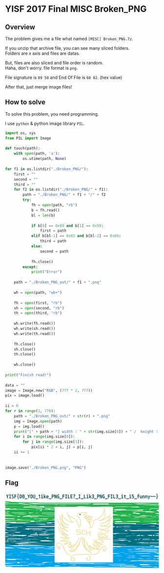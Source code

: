 # YISF 2017 Final MISC Broken_PNG
## Overview
The problem gives me a file what named `[MISC] Broken_PNG.7z`.

If you unzip that archive file, you can see many sliced folders. <br />
Folders are x axis and files are datas.

But, files are also sliced and file order is random.<br />
Haha, don't worry. file format is `png`.

File signature is `89 50` and End Of File is `60 82`. (hex value)

After that, just merge image files!

## How to solve
To solve this problem, you need programming.

I use `python` & python image library `PIL`.
```python
import os, sys
from PIL import Image

def touch(path):
    with open(path, 'a'):
        os.utime(path, None)

for f1 in os.listdir("./Broken_PNG/"):
    first = ""
    second = ""
    third = ""
    for f2 in os.listdir("./Broken_PNG/" + f1):
        path = "./Broken_PNG/" + f1 + "/" + f2
        try:
            fh = open(path, "rb")
            b = fh.read()
            bl = len(b)
            
            if b[0] == 0x89 and b[1] == 0x50:
                first = path
            elif b[bl-1] == 0x82 and b[bl-2] == 0x60:
                third = path
            else:
                second = path
            
            fh.close()
        except:
            print("Error")

    path = "./Broken_PNG_out/" + f1 + ".png"
    
    wh = open(path, "wb+")

    fh = open(first, "rb")
    sh = open(second, "rb")
    th = open(third, "rb")
    
    wh.write(fh.read())
    wh.write(sh.read())
    wh.write(th.read())
    
    fh.close()
    sh.close()
    th.close()
    
    wh.close()

print("Finish read!")

data = ""
image = Image.new("RGB", (777 * 2, 777))
pix = image.load()

ii = 0
for r in range(1, 778):
    path = "./Broken_PNG_out/" + str(r) + ".png"
    img = Image.open(path)
    p = img.load()
    print("[" + path + "] width : " + str(img.size[0]) + " /  height : " + str(img.size[1]))
    for i in range(img.size[0]):
        for j in range(img.size[1]):
            pix[ii * 2 + i, j] = p[i, j]
    ii += 1


image.save("./Broken_PNG.png", "PNG")

```

## Flag
![Flag](./Broken_PNG.png)